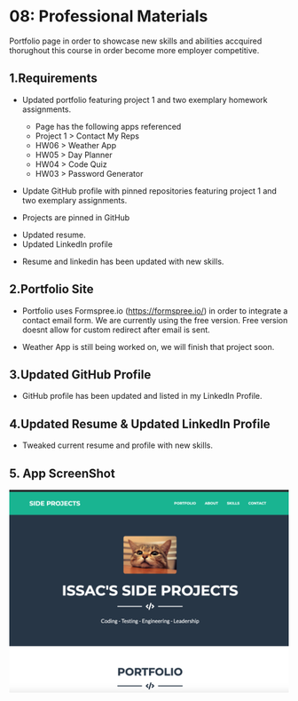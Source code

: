 # 08: Professional Materials

Portfolio page in order to showcase new skills and abilities accquired thorughout this course in order become more employer competitive.

## 1.Requirements

* Updated portfolio featuring project 1 and two exemplary homework assignments.
  - Page has the following apps referenced
  - Project 1 > Contact My Reps
  - HW06 > Weather App 
  - HW05 > Day Planner 
  - HW04 > Code Quiz 
  - HW03 > Password Generator

* Update GitHub profile with pinned repositories featuring project 1 and two exemplary assignments. 
- Projects are pinned in GitHub

* Updated resume.
* Updated LinkedIn profile
- Resume and linkedin has been updated with new skills. 

## 2.Portfolio Site

* Portfolio uses Formspree.io (https://formspree.io/) in order to integrate a contact email form. We are currently using the free version. Free version doesnt allow for custom redirect after email is sent.

* Weather App is still being worked on, we will finish that project soon.

## 3.Updated GitHub Profile 

* GitHub profile has been updated and listed in my LinkedIn Profile.

## 4.Updated Resume & Updated LinkedIn Profile 

* Tweaked current resume and profile with new skills.

## 5. App ScreenShot 

![picture alt](./assets/img/screenshot.jpg "index.HTML")

